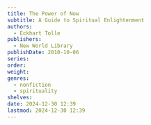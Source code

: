```yaml
---
title: The Power of Now
subtitle: A Guide to Spiritual Enlightenment
authors:
  - Eckhart Tolle
publishers:
  - New World Library
publishDate: 2010-10-06
series: 
order: 
weight: 
genres:
  - nonfiction
  - spirituality
shelves: 
date: 2024-12-30 12:39
lastmod: 2024-12-30 12:39
---
```

